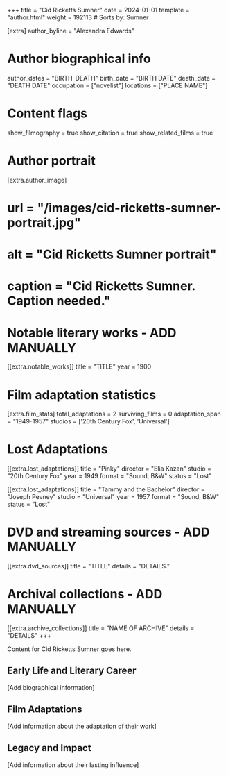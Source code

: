 +++
title = "Cid Ricketts Sumner"
date = 2024-01-01
template = "author.html"
weight = 192113  # Sorts by: Sumner


[extra]
author_byline = "Alexandra Edwards"

# Author biographical info
author_dates = "BIRTH-DEATH"
birth_date = "BIRTH DATE"
death_date = "DEATH DATE"
occupation = ["novelist"]
locations = ["PLACE NAME"]

# Content flags
show_filmography = true
show_citation = true
show_related_films = true

# Author portrait
[extra.author_image]
# url = "/images/cid-ricketts-sumner-portrait.jpg"
# alt = "Cid Ricketts Sumner portrait"
# caption = "Cid Ricketts Sumner. Caption needed."

# Notable literary works - ADD MANUALLY
[[extra.notable_works]]
title = "TITLE"
year = 1900

# Film adaptation statistics
[extra.film_stats]
total_adaptations = 2
surviving_films = 0
adaptation_span = "1949-1957"
studios = ['20th Century Fox', 'Universal']
# Lost Adaptations
[[extra.lost_adaptations]]
title = "Pinky"
director = "Elia Kazan"
studio = "20th Century Fox"
year = 1949
format = "Sound, B&W"
status = "Lost"

[[extra.lost_adaptations]]
title = "Tammy and the Bachelor"
director = "Joseph Pevney"
studio = "Universal"
year = 1957
format = "Sound, B&W"
status = "Lost"


# DVD and streaming sources - ADD MANUALLY
[[extra.dvd_sources]]
title = "TITLE"
details = "DETAILS."

# Archival collections - ADD MANUALLY
[[extra.archive_collections]]
title = "NAME OF ARCHIVE"
details = "DETAILS"
+++

Content for Cid Ricketts Sumner goes here. 

## Early Life and Literary Career

[Add biographical information]

## Film Adaptations

[Add information about the adaptation of their work]

## Legacy and Impact

[Add information about their lasting influence]
